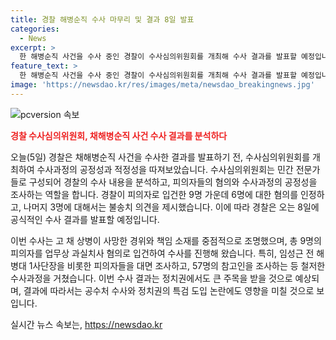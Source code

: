 ```yaml
---
title: 경찰 해병순직 수사 마무리 및 결과 8일 발표
categories:
  - News
excerpt: >
  한 해병순직 사건을 수사 중인 경찰이 수사심의위원회를 개최해 수사 결과를 발표할 예정입니다. 수사심의위원회는 피의자의 적정성과 수사의 공정성을 검토하는데, 6명 송치 의견, 3명 불송치 의견을 제시했습니다. 경찰은 8일 공식적인 수사 결과를 발표할 예정이며, 이는 채 상병 순직 사건에 대한 첫 판단으로, 정치권에서 파장을 일으킬 전망입니다. 이에 따라 공수처 수사와 정치권의 특검 도입 논란에도 영향을 미칠 것으로 보입니다. (150자)
feature_text: >
  한 해병순직 사건을 수사 중인 경찰이 수사심의위원회를 개최해 수사 결과를 발표할 예정입니다. 수사심의위원회는 피의자의 적정성과 수사의 공정성을 검토하는데, 6명 송치 의견, 3명 불송치 의견을 제시했습니다. 경찰은 8일 공식적인 수사 결과를 발표할 예정이며, 이는 채 상병 순직 사건에 대한 첫 판단으로, 정치권에서 파장을 일으킬 전망입니다. 이에 따라 공수처 수사와 정치권의 특검 도입 논란에도 영향을 미칠 것으로 보입니다. (150자)
image: 'https://newsdao.kr/res/images/meta/newsdao_breakingnews.jpg'
---
```


<p><img src="https://newsdao.kr/res/images/meta/newsdao_breakingnews.jpg" alt="pcversion 속보" /></p>

<p><b><span style="color: #ee2323;">경찰 수사심의위원회, 채해병순직 사건 수사 결과를 분석하다</span></b></p>

<p>오늘(5일) 경찰은 채해병순직 사건을 수사한 결과를 발표하기 전, 수사심의위원회를 개최하여 수사과정의 공정성과 적정성을 따져보았습니다. 수사심의위원회는 민간 전문가들로 구성되어 경찰의 수사 내용을 분석하고, 피의자들의 혐의와 수사과정의 공정성을 조사하는 역할을 합니다. 경찰이 피의자로 입건한 9명 가운데 6명에 대한 혐의를 인정하고, 나머지 3명에 대해서는 불송치 의견을 제시했습니다. 이에 따라 경찰은 오는 8일에 공식적인 수사 결과를 발표할 예정입니다.</p>

<p>이번 수사는 고 채 상병이 사망한 경위와 책임 소재를 중점적으로 조명했으며, 총 9명의 피의자를 업무상 과실치사 혐의로 입건하여 수사를 진행해 왔습니다. 특히, 임성근 전 해병대 1사단장을 비롯한 피의자들을 대면 조사하고, 57명의 참고인을 조사하는 등 철저한 수사과정을 거쳤습니다. 이번 수사 결과는 정치권에서도 큰 주목을 받을 것으로 예상되며, 결과에 따라서는 공수처 수사와 정치권의 특검 도입 논란에도 영향을 미칠 것으로 보입니다.</p>
실시간 뉴스 속보는, <a href="https://newsdao.kr" rel="dofollow">https://newsdao.kr</a>


